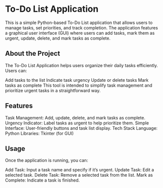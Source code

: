 # To-Do List Application
This is a simple Python-based To-Do List application that allows users to manage tasks, set priorities, and track completion. The application features a graphical user interface (GUI) where users can add tasks, mark them as urgent, update, delete, and mark tasks as complete.

## About the Project
The To-Do List Application helps users organize their daily tasks efficiently. Users can:

Add tasks to the list
Indicate task urgency
Update or delete tasks
Mark tasks as complete
This tool is intended to simplify task management and prioritize urgent tasks in a straightforward way.

## Features
Task Management: Add, update, delete, and mark tasks as complete.
Urgency Indicator: Label tasks as urgent to help prioritize them.
Simple Interface: User-friendly buttons and task list display.
Tech Stack
Language: Python
Libraries: Tkinter (for GUI)

## Usage
Once the application is running, you can:

Add Task: Input a task name and specify if it’s urgent.
Update Task: Edit a selected task.
Delete Task: Remove a selected task from the list.
Mark as Complete: Indicate a task is finished.
